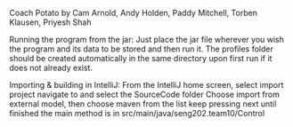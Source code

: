 Coach Potato by Cam Arnold, Andy Holden, Paddy Mitchell, Torben Klausen, Priyesh Shah

Running the program from the jar:
Just place the jar file wherever you wish the program and its data to be stored and then run it.
The profiles folder should be created automatically in the same directory upon first run if it does not already exist.

Importing & building in IntelliJ:
From the IntelliJ home screen, select import project
navigate to and select the SourceCode folder
Choose import from external model, then choose maven from the list
keep pressing next until finished
the main method is in src/main/java/seng202.team10/Control


